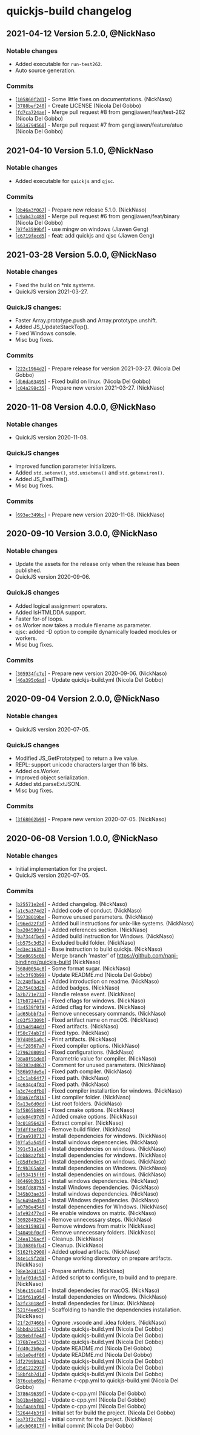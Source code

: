 # quickjs-build changelog

## 2021-04-12 Version 5.2.0, @NickNaso

### Notable changes

- Added executable for `run-test262`.
- Auto source generation.

### Commits

* [[`105860f2d1`](https://github.com/napi-bindings/quickjs-build/commit/105860f2d1)] - Some little fixes on documentations. (NickNaso)
* [[`3788bef240`](https://github.com/napi-bindings/quickjs-build/commit/3788bef240)] - Create LICENSE (Nicola Del Gobbo)
* [[`fd7ca724ae`](https://github.com/napi-bindings/quickjs-build/commit/fd7ca724ae)] - Merge pull request #8 from gengjiawen/feat/test-262 (Nicola Del Gobbo)
* [[`6614794560`](https://github.com/napi-bindings/quickjs-build/commit/6614794560)] - Merge pull request #7 from gengjiawen/feature/atuo (Nicola Del Gobbo)

## 2021-04-10 Version 5.1.0, @NickNaso

### Notable changes

- Added executable for `quickjs` and `qjsc`.

### Commits

* [[`0b46a3f067`](https://github.com/napi-bindings/quickjs-build/commit/0b46a3f067)] - Prepare new release 5.1.0. (NickNaso)
* [[`c9ab43c489`](https://github.com/napi-bindings/quickjs-build/commit/c9ab43c489)] - Merge pull request #6 from gengjiawen/feat/binary (Nicola Del Gobbo)
* [[`97fe3599bf`](https://github.com/napi-bindings/quickjs-build/commit/97fe3599bf)] - use mingw on windows (Jiawen Geng)
* [[`c6719fecd5`](https://github.com/napi-bindings/quickjs-build/commit/c6719fecd5)] - **feat**: add quickjs and qjsc (Jiawen Geng)

## 2021-03-28 Version 5.0.0, @NickNaso

### Notable changes

- Fixed the build on *nix systems.
- QuickJS version 2021-03-27.

### QuickJS changes:

- Faster Array.prototype.push and Array.prototype.unshift.
- Added JS_UpdateStackTop().
- Fixed Windows console.
- Misc bug fixes.

### Commits

* [[`222c1964d2`](https://github.com/napi-bindings/quickjs-build/commit/222c1964d2)] - Prepare release for version 2021-03-27. (Nicola Del Gobbo)
* [[`db6da63495`](https://github.com/napi-bindings/quickjs-build/commit/db6da63495)] - Fixed build on linux. (Nicola Del Gobbo)
* [[`c04a298c35`](https://github.com/napi-bindings/quickjs-build/commit/c04a298c35)] - Prepare new version 2021-03-27. (NickNaso)

## 2020-11-08 Version 4.0.0, @NickNaso

### Notable changes

- QuickJS version 2020-11-08.

### QuickJS changes

- Improved function parameter initializers.
- Added `std.setenv()`, `std.unsetenv()` and `std.getenviron()`.
- Added JS_EvalThis().
- Misc bug fixes.

### Commits

* [[`693ec349bc`](https://github.com/napi-bindings/quickjs-build/commit/693ec349bc)] - Prepare new version 2020-11-08. (NickNaso)

## 2020-09-10 Version 3.0.0, @NickNaso

### Notable changes

- Update the assets for the release only when the release has been published.
- QuickJS version 2020-09-06.

### QuickJS changes

- Added logical assignment operators.
- Added IsHTMLDDA support.
- Faster for-of loops.
- os.Worker now takes a module filename as parameter.
- qjsc: added -D option to compile dynamically loaded modules or workers.
- Misc bug fixes.

### Commits

* [[`305934fc7e`](https://github.com/napi-bindings/quickjs-build/commit/305934fc7e)] - Prepare new version 2020-09-06. (NickNaso)
* [[`46a395c6ad`](https://github.com/napi-bindings/quickjs-build/commit/46a395c6ad)] - Update quickjs-build.yml (Nicola Del Gobbo)

## 2020-09-04 Version 2.0.0, @NickNaso

### Notable changes

- QuickJS version 2020-07-05.

### QuickJS changes

- Modified JS_GetPrototype() to return a live value.
- REPL: support unicode characters larger than 16 bits.
- Added os.Worker.
- Improved object serialization.
- Added std.parseExtJSON.
- Misc bug fixes.

### Commits

* [[`3f68062b99`](https://github.com/napi-bindings/quickjs-build/commit/3f68062b99)] - Prepare new version 2020-07-05. (NickNaso)

## 2020-06-08 Version 1.0.0, @NickNaso

### Notable changes

- Initial implementation for the project.
- QuickJS version 2020-07-05.

### Commits

* [[`b25571e2e6`](https://github.com/napi-bindings/quickjs-build/commit/b25571e2e6)] - Added changelog. (NickNaso)
* [[`a1c5a374d2`](https://github.com/napi-bindings/quickjs-build/commit/a1c5a374d2)] - Added code of conduct. (NickNaso)
* [[`59738019be`](https://github.com/napi-bindings/quickjs-build/commit/59738019be)] - Remove unused parameters. (NickNaso)
* [[`c96ed22f3f`](https://github.com/napi-bindings/quickjs-build/commit/c96ed22f3f)] - Added buil instructions for unix-like systems. (NickNaso)
* [[`ba204590fa`](https://github.com/napi-bindings/quickjs-build/commit/ba204590fa)] - Added references section. (NickNaso)
* [[`9a7344fbe5`](https://github.com/napi-bindings/quickjs-build/commit/9a7344fbe5)] - Added build instruction for Windows. (NickNaso)
* [[`cb575c3d52`](https://github.com/napi-bindings/quickjs-build/commit/cb575c3d52)] - Excluded build folder. (NickNaso)
* [[`ed3ec16353`](https://github.com/napi-bindings/quickjs-build/commit/ed3ec16353)] - Base instruction to build quickjs. (NickNaso)
* [[`56e0695c0b`](https://github.com/napi-bindings/quickjs-build/commit/56e0695c0b)] - Merge branch 'master' of https://github.com/napi-bindings/quickjs-build (NickNaso)
* [[`568d0054c8`](https://github.com/napi-bindings/quickjs-build/commit/568d0054c8)] - Some format sugar. (NickNaso)
* [[`e3c3f93b99`](https://github.com/napi-bindings/quickjs-build/commit/e3c3f93b99)] - Update README.md (Nicola Del Gobbo)
* [[`2c240fbac6`](https://github.com/napi-bindings/quickjs-build/commit/2c240fbac6)] - Added introduction on readme. (NickNaso)
* [[`2b75403d2b`](https://github.com/napi-bindings/quickjs-build/commit/2b75403d2b)] - Added badges. (NickNaso)
* [[`a2b771e731`](https://github.com/napi-bindings/quickjs-build/commit/a2b771e731)] - Handle release event. (NickNaso)
* [[`17b872447a`](https://github.com/napi-bindings/quickjs-build/commit/17b872447a)] - Fixed cflags for windows. (NickNaso)
* [[`4a4539f0f9`](https://github.com/napi-bindings/quickjs-build/commit/4a4539f0f9)] - Added cflag for windows. (NickNaso)
* [[`ad65bbbf3a`](https://github.com/napi-bindings/quickjs-build/commit/ad65bbbf3a)] - Remove unnecessary commands. (NickNaso)
* [[`c03f57309b`](https://github.com/napi-bindings/quickjs-build/commit/c03f57309b)] - Fixed artifact name on macOS. (NickNaso)
* [[`d754d944d3`](https://github.com/napi-bindings/quickjs-build/commit/d754d944d3)] - Fixed artifacts. (NickNaso)
* [[`f50c74ab7d`](https://github.com/napi-bindings/quickjs-build/commit/f50c74ab7d)] - Fixed typo. (NickNaso)
* [[`97d4081a0c`](https://github.com/napi-bindings/quickjs-build/commit/97d4081a0c)] - Print artifacts. (NickNaso)
* [[`4cf28567a7`](https://github.com/napi-bindings/quickjs-build/commit/4cf28567a7)] - Fixed compiler options. (NickNaso)
* [[`279620809a`](https://github.com/napi-bindings/quickjs-build/commit/279620809a)] - Fixed configurations. (NickNaso)
* [[`98a8f91de8`](https://github.com/napi-bindings/quickjs-build/commit/98a8f91de8)] - Parametric value for compiler. (NickNaso)
* [[`88383ad863`](https://github.com/napi-bindings/quickjs-build/commit/88383ad863)] - Comment for unused parameters. (NickNaso)
* [[`586b97de5e`](https://github.com/napi-bindings/quickjs-build/commit/586b97de5e)] - Fixed path compiler. (NickNaso)
* [[`c3c1ab64f7`](https://github.com/napi-bindings/quickjs-build/commit/c3c1ab64f7)] - Fixed path. (NickNaso)
* [[`4e634e4f81`](https://github.com/napi-bindings/quickjs-build/commit/4e634e4f81)] - Fixed path. (NickNaso)
* [[`a3c74cdfb8`](https://github.com/napi-bindings/quickjs-build/commit/a3c74cdfb8)] - Fixed compiler installartion for windows. (NickNaso)
* [[`d0a67ef816`](https://github.com/napi-bindings/quickjs-build/commit/d0a67ef816)] - List compiler folder. (NickNaso)
* [[`6a13e6d0dd`](https://github.com/napi-bindings/quickjs-build/commit/6a13e6d0dd)] - List root folders. (NickNaso)
* [[`bf5865b896`](https://github.com/napi-bindings/quickjs-build/commit/bf5865b896)] - Fixed cmake options. (NickNaso)
* [[`ede84d97d5`](https://github.com/napi-bindings/quickjs-build/commit/ede84d97d5)] - Added cmake options. (NickNaso)
* [[`9c01856429`](https://github.com/napi-bindings/quickjs-build/commit/9c01856429)] - Extract compiler. (NickNaso)
* [[`9fdff3ef87`](https://github.com/napi-bindings/quickjs-build/commit/9fdff3ef87)] - Remove build filder. (NickNaso)
* [[`f2aa910713`](https://github.com/napi-bindings/quickjs-build/commit/f2aa910713)] - Install dependencies for windows. (NickNaso)
* [[`07fa5a545f`](https://github.com/napi-bindings/quickjs-build/commit/07fa5a545f)] - Install windows depencencies. (NickNaso)
* [[`391c51a1e0`](https://github.com/napi-bindings/quickjs-build/commit/391c51a1e0)] - Install dependencies on windows. (NickNaso)
* [[`cebb8a2f8b`](https://github.com/napi-bindings/quickjs-build/commit/cebb8a2f8b)] - Install dependencies for windows. (NickNaso)
* [[`c85dfe9e77`](https://github.com/napi-bindings/quickjs-build/commit/c85dfe9e77)] - Install dependencies on windows. (NickNaso)
* [[`fc9b365a8e`](https://github.com/napi-bindings/quickjs-build/commit/fc9b365a8e)] - Install dependencies on Windows. (NickNaso)
* [[`ef53415ff6`](https://github.com/napi-bindings/quickjs-build/commit/ef53415ff6)] - Install dependencies on windows. (NickNaso)
* [[`86469b3b15`](https://github.com/napi-bindings/quickjs-build/commit/86469b3b15)] - Install windows dependencies. (NickNaso)
* [[`568fd88755`](https://github.com/napi-bindings/quickjs-build/commit/568fd88755)] - Install Windows dependencies. (NickNaso)
* [[`345b03ae35`](https://github.com/napi-bindings/quickjs-build/commit/345b03ae35)] - Install windows dependencies. (NickNaso)
* [[`6c6494ed59`](https://github.com/napi-bindings/quickjs-build/commit/6c6494ed59)] - Install Windows dependencies. (NickNaso)
* [[`a07b8e4540`](https://github.com/napi-bindings/quickjs-build/commit/a07b8e4540)] - Install depencendies for WIndows. (NickNaso)
* [[`afe92477ed`](https://github.com/napi-bindings/quickjs-build/commit/afe92477ed)] - Re enable windows on matrix. (NickNaso)
* [[`3092849294`](https://github.com/napi-bindings/quickjs-build/commit/3092849294)] - Remove unnecessary steps. (NickNaso)
* [[`84c9159870`](https://github.com/napi-bindings/quickjs-build/commit/84c9159870)] - Remove windows from matrix (NickNaso)
* [[`34049bf0cf`](https://github.com/napi-bindings/quickjs-build/commit/34049bf0cf)] - Remove unnecessary folders. (NickNaso)
* [[`24ea136acf`](https://github.com/napi-bindings/quickjs-build/commit/24ea136acf)] - Cleanup. (NickNaso)
* [[`3b3680bfb4`](https://github.com/napi-bindings/quickjs-build/commit/3b3680bfb4)] - Cleanup. (NickNaso)
* [[`5162fb2908`](https://github.com/napi-bindings/quickjs-build/commit/5162fb2908)] - Added upload artifacts. (NickNaso)
* [[`84e1c5f2d8`](https://github.com/napi-bindings/quickjs-build/commit/84e1c5f2d8)] - Change working diorectory on prepare artifacts. (NickNaso)
* [[`98e3e24159`](https://github.com/napi-bindings/quickjs-build/commit/98e3e24159)] - Prepare artifacts. (NickNaso)
* [[`bfaf01dc51`](https://github.com/napi-bindings/quickjs-build/commit/bfaf01dc51)] - Added script to configure, to build and to prepare. (NickNaso)
* [[`5b6c19c44f`](https://github.com/napi-bindings/quickjs-build/commit/5b6c19c44f)] - Install dependecies for macOS. (NickNaso)
* [[`159f61a954`](https://github.com/napi-bindings/quickjs-build/commit/159f61a954)] - Install dependencies on Windows. (NickNaso)
* [[`a2fc3018ef`](https://github.com/napi-bindings/quickjs-build/commit/a2fc3018ef)] - Install dependecies for Linux. (NickNaso)
* [[`521f4ee63f`](https://github.com/napi-bindings/quickjs-build/commit/521f4ee63f)] - Scaffolding to handle the dependencies installation. (NickNaso)
* [[`21f2d7466b`](https://github.com/napi-bindings/quickjs-build/commit/21f2d7466b)] - Ognore .vscode and .idea folders. (NickNaso)
* [[`6bbda2152b`](https://github.com/napi-bindings/quickjs-build/commit/6bbda2152b)] - Update quickjs-build.yml (Nicola Del Gobbo)
* [[`889ebffe4f`](https://github.com/napi-bindings/quickjs-build/commit/889ebffe4f)] - Update quickjs-build.yml (Nicola Del Gobbo)
* [[`376b7ee533`](https://github.com/napi-bindings/quickjs-build/commit/376b7ee533)] - Update quickjs-build.yml (Nicola Del Gobbo)
* [[`fd40c2b0ea`](https://github.com/napi-bindings/quickjs-build/commit/fd40c2b0ea)] - Update README.md (Nicola Del Gobbo)
* [[`eb1e0edf86`](https://github.com/napi-bindings/quickjs-build/commit/eb1e0edf86)] - Update README.md (Nicola Del Gobbo)
* [[`df2799b9ab`](https://github.com/napi-bindings/quickjs-build/commit/df2799b9ab)] - Update quickjs-build.yml (Nicola Del Gobbo)
* [[`d5d122297f`](https://github.com/napi-bindings/quickjs-build/commit/d5d122297f)] - Update quickjs-build.yml (Nicola Del Gobbo)
* [[`58bf4b7d14`](https://github.com/napi-bindings/quickjs-build/commit/58bf4b7d14)] - Update quickjs-build.yml (Nicola Del Gobbo)
* [[`876cebe69e`](https://github.com/napi-bindings/quickjs-build/commit/876cebe69e)] - Rename c-cpp.yml to quickjs-build.yml (Nicola Del Gobbo)
* [[`378649639f`](https://github.com/napi-bindings/quickjs-build/commit/378649639f)] - Update c-cpp.yml (Nicola Del Gobbo)
* [[`b01ba4b8d2`](https://github.com/napi-bindings/quickjs-build/commit/b01ba4b8d2)] - Update c-cpp.yml (Nicola Del Gobbo)
* [[`65f4a05f0b`](https://github.com/napi-bindings/quickjs-build/commit/65f4a05f0b)] - Update c-cpp.yml (Nicola Del Gobbo)
* [[`526444b3f9`](https://github.com/napi-bindings/quickjs-build/commit/526444b3f9)] - Initial set for build the project. (Nicola Del Gobbo)
* [[`ea73f2c78e`](https://github.com/napi-bindings/quickjs-build/commit/ea73f2c78e)] - initial commit for the project. (NickNaso)
* [[`a6cb06817f`](https://github.com/napi-bindings/quickjs-build/commit/a6cb06817f)] - Initial commit (Nicola Del Gobbo)
